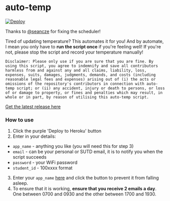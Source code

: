 # auto-temp

[![Deploy](https://www.herokucdn.com/deploy/button.svg)](https://heroku.com/deploy?template=https://github.com/shohamc1/auto-temp/tree/heroku)

Thanks to [@seancze](https://www.github.com/seancze/) for fixing the scheduler!

Tired of updating temperature? This automates it for you!
And by automate, I mean you only have to **run the script once** if you're feeling well!
If you're not, please stop the script and record your temperature manually!

``Disclaimer: Please only use if you are sure that you are fine.
By using this script, you agree to indemnify and save all contributors harmless from and against any and all claims, liability, loss, expenses, suits, damages, judgments, demands, and costs (including reasonable legal fees and expenses) arising out of (i) the acts or omissions of the repository's contributors in connection with auto-temp script; or (ii) any accident, injury or death to persons, or loss of or damage to property, or fines and penalties which may result, in whole or in part, by reason of utilising this auto-temp script.``

[Get the latest release here](https://github.com/shohamc1/auto-temp/releases)

### How to use

1. Click the purple 'Deploy to Heroku' button
2. Enter in your details:
- `app_name` - anything you like (you will need this for step 3)
- `email` - can be your personal or SUTD email, it is to notify you when the script succeeds
- `password` - your WiFi password
- `student_id` - 100xxxx format

3. Enter your `app_name` [here](https://kaffeine.herokuapp.com/) and click the button to prevent it from falling asleep.
4. To ensure that it is working, **ensure that you receive 2 emails a day**. One between 0700 and 0930 and the other between 1700 and 1930.
